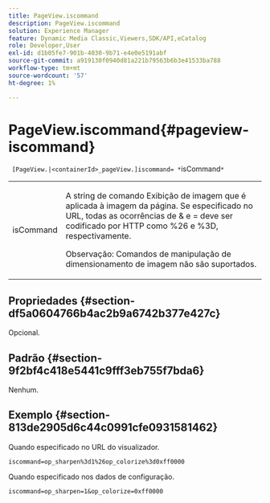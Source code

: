 ```yaml
---
title: PageView.iscommand
description: PageView.iscommand
solution: Experience Manager
feature: Dynamic Media Classic,Viewers,SDK/API,eCatalog
role: Developer,User
exl-id: d1b05fe7-901b-4030-9b71-e4e0e5191abf
source-git-commit: a919130f0940d81a221b79563b6b3e41533ba788
workflow-type: tm+mt
source-wordcount: '57'
ht-degree: 1%

---
```


# PageView.iscommand{#pageview-iscommand}

` [PageView.|<containerId>_pageView.]iscommand= *`isCommand`*`

<table id="table_9E7BB12BF371419F88DD4D24EF04632C"> 
 <tbody> 
  <tr> 
   <td colname="col1"> <p> <span class="codeph"><span class="varname"> isCommand</span></span> </p> </td> 
   <td colname="col2"> <p> A string de comando Exibição de imagem que é aplicada à imagem da página. Se especificado no URL, todas as ocorrências de <span class="codeph"> &amp;</span> e <span class="codeph"> =</span> deve ser codificado por HTTP como <span class="codeph"> %26</span> e <span class="codeph"> %3D</span>, respectivamente. </p> <p> <p>Observação: Comandos de manipulação de dimensionamento de imagem não são suportados. </p> </p> </td> 
  </tr> 
 </tbody> 
</table>

## Propriedades {#section-df5a0604766b4ac2b9a6742b377e427c}

Opcional.

## Padrão {#section-9f2bf4c418e5441c9fff3eb755f7bda6}

Nenhum.

## Exemplo {#section-813de2905d6c44c0991cfe0931581462}

Quando especificado no URL do visualizador.

`iscommand=op_sharpen%3d1%26op_colorize%3d0xff0000`

Quando especificado nos dados de configuração.

`iscommand=op_sharpen=1&op_colorize=0xff0000`
